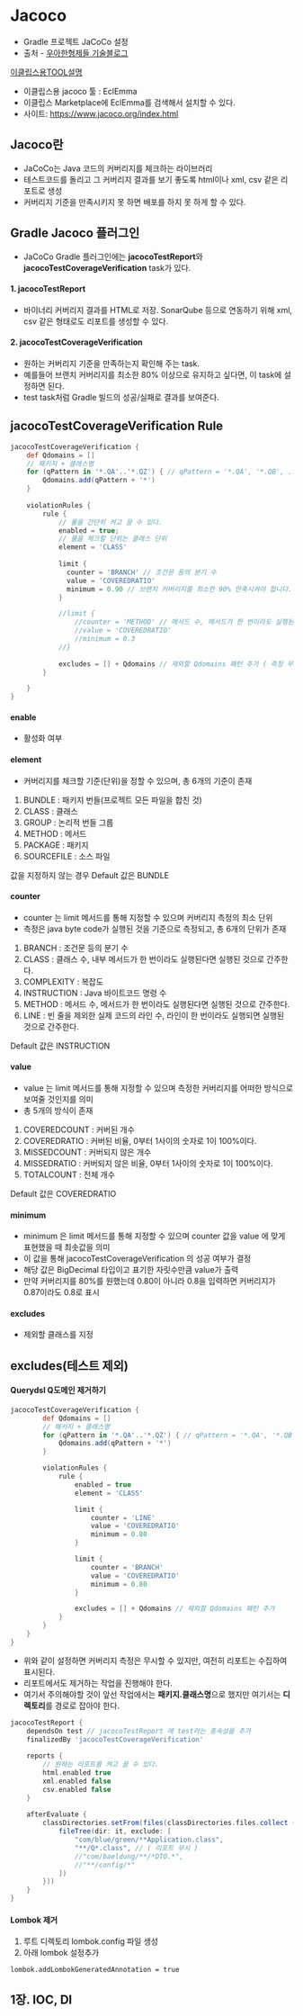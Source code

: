 # Jacoco
  - Gradle 프로젝트 JaCoCo 설정
  - 출처 - [우아한형제들 기술블로그](https://techblog.woowahan.com/2661)

[이클립스용TOOL설명](#1장-IOC-DI)



  
  - 이클립스용 jacoco 툴 : EclEmma
  - 이클립스 Marketplace에 EclEmma를 검색해서 설치할 수 있다.
  - 사이트: https://www.jacoco.org/index.html

## Jacoco란 ##
  - JaCoCo는 Java 코드의 커버리지를 체크하는 라이브러리
  - 테스트코드를 돌리고 그 커버리지 결과를 보기 좋도록 html이나 xml, csv 같은 리포트로 생성
  - 커버리지 기준을 만족시키지 못 하면 배포를 하지 못 하게 할 수 있다.

## Gradle Jacoco 플러그인 ##
  - JaCoCo Gradle 플러그인에는 **jacocoTestReport**와 **jacocoTestCoverageVerification** task가 있다.

#### 1. jacocoTestReport ####
  - 바이너리 커버리지 결과를 HTML로 저장. SonarQube 등으로 연동하기 위해 xml, csv 같은 형태로도 리포트를 생성할 수 있다.

#### 2. jacocoTestCoverageVerification ####
  - 원하는 커버리지 기준을 만족하는지 확인해 주는 task.
  - 예를들어 브랜치 커버리지를 최소한 80% 이상으로 유지하고 싶다면, 이 task에 설정하면 된다. 
  - test task처럼 Gradle 빌드의 성공/실패로 결과를 보여준다.


## jacocoTestCoverageVerification Rule ##

````gradle
jacocoTestCoverageVerification {
	def Qdomains = []
	// 패키지 + 클래스명
	for (qPattern in '*.QA'..'*.QZ') { // qPattern = '*.QA', '*.QB', ... '*.QZ'
	    Qdomains.add(qPattern + '*')
	}
	
	violationRules {
		rule {
			// 룰을 간단히 켜고 끌 수 있다.
			enabled = true;
			// 룰을 체크할 단위는 클래스 단위
			element = 'CLASS'
			
			limit {
			  counter = 'BRANCH' // 조건문 등의 분기 수
			  value = 'COVEREDRATIO'
			  minimum = 0.90 // 브랜치 커버리지를 최소한 90% 만족시켜야 합니다.
			}

			//limit {
				//counter = 'METHOD' // 메서드 수, 메서드가 한 번이라도 실행된다면 실행된 것으로 간주
				//value = 'COVEREDRATIO'
				//minimum = 0.3
			//}
			
			excludes = [] + Qdomains // 제외할 Qdomains 패턴 추가 ( 측정 무시 )
		}

	}
}
````

#### enable ####
- 활성화 여부

#### element ####
- 커버리지를 체크할 기준(단위)을 정할 수 있으며, 총 6개의 기준이 존재
1. BUNDLE : 패키지 번들(프로젝트 모든 파일을 합친 것)
2. CLASS : 클래스
3. GROUP : 논리적 번들 그룹
4. METHOD : 메서드
5. PACKAGE : 패키지
6. SOURCEFILE : 소스 파일

값을 지정하지 않는 경우 Default 값은 BUNDLE

#### counter ####
- counter 는 limit 메서드를 통해 지정할 수 있으며 커버리지 측정의 최소 단위
- 측정은 java byte code가 실행된 것을 기준으로 측정되고, 총 6개의 단위가 존재
1. BRANCH : 조건문 등의 분기 수
2. CLASS : 클래스 수, 내부 메서드가 한 번이라도 실행된다면 실행된 것으로 간주한다.
3. COMPLEXITY : 복잡도
4. INSTRUCTION : Java 바이트코드 명령 수
5. METHOD : 메서드 수, 메서드가 한 번이라도 실행된다면 실행된 것으로 간주한다.
6. LINE : 빈 줄을 제외한 실제 코드의 라인 수, 라인이 한 번이라도 실행되면 실행된 것으로 간주한다.

Default 값은 INSTRUCTION

#### value ####
- value 는 limit 메서드를 통해 지정할 수 있으며 측정한 커버리지를 어떠한 방식으로 보여줄 것인지를 의미
- 총 5개의 방식이 존재
1. COVEREDCOUNT : 커버된 개수
2. COVEREDRATIO : 커버된 비율, 0부터 1사이의 숫자로 1이 100%이다.
3. MISSEDCOUNT : 커버되지 않은 개수
4. MISSEDRATIO : 커버되지 않은 비율, 0부터 1사이의 숫자로 1이 100%이다.
5. TOTALCOUNT : 전체 개수

Default 값은 COVEREDRATIO

#### minimum ####
- minimum 은 limit 메서드를 통해 지정할 수 있으며 counter 값을 value 에 맞게 표현했을 때 최솟값을 의미
- 이 값을 통해 jacocoTestCoverageVerification 의 성공 여부가 결정
- 해당 값은 BigDecimal 타입이고 표기한 자릿수만큼 value가 출력
- 만약 커버리지를 80%를 원했는데 0.80이 아니라 0.8을 입력하면 커버리지가 0.87이라도 0.8로 표시

#### excludes ####
- 제외할 클래스를 지정

## excludes(테스트 제외) ##

#### Querydsl Q도메인 제거하기 ####

````gradle
jacocoTestCoverageVerification {
        def Qdomains = []
        // 패키지 + 클래스명
        for (qPattern in '*.QA'..'*.QZ') { // qPattern = '*.QA', '*.QB', ... '*.QZ'
            Qdomains.add(qPattern + '*')
        }

        violationRules {
            rule {
                enabled = true
                element = 'CLASS'

                limit {
                    counter = 'LINE'
                    value = 'COVEREDRATIO'
                    minimum = 0.80
                }

                limit {
                    counter = 'BRANCH'
                    value = 'COVEREDRATIO'
                    minimum = 0.80
                }

                excludes = [] + Qdomains // 제외할 Qdomains 패턴 추가
            }
        }
    }
}
````

- 위와 같이 설정하면 커버리지 측정은 무시할 수 있지만, 여전히 리포트는 수집하여 표시된다.
- 리포트에서도 제거하는 작업을 진행해야 한다.
- 여기서 주의해야할 것이 앞선 작업에서는 **패키지.클래스명**으로 했지만 여기서는 **디렉토리**를 경로로 잡아야 한다.

````gradle
jacocoTestReport {
    dependsOn test // jacocoTestReport 에 test라는 종속성을 추가
    finalizedBy 'jacocoTestCoverageVerification'
    
    reports {
        // 원하는 리포트를 켜고 끌 수 있다.
        html.enabled true
        xml.enabled false
        csv.enabled false
    }
    
    afterEvaluate {
        classDirectories.setFrom(files(classDirectories.files.collect {
            fileTree(dir: it, exclude: [
                "com/blue/green/**Application.class",
                "**/Q*.class", // ( 리포트 무시 )
                //"com/baeldung/**/*DTO.*",
                //"**/config/*"
            ])
        }))
    }
}
````

#### Lombok 제거 ####
1. 루트 디렉토리 lombok.config 파일 생성
2. 아래 lombok 설정추가
````
lombok.addLombokGeneratedAnnotation = true
````


## 1장. IOC, DI ##
